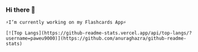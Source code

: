 ### Hi there 👋

    ⚡I’m currently working on my Flashcards App⚡
    
    [![Top Langs](https://github-readme-stats.vercel.app/api/top-langs/?username=paweu9000)](https://github.com/anuraghazra/github-readme-stats)

<!--
**paweu9000/paweu9000** is a ✨ _special_ ✨ repository because its `README.md` (this file) appears on your GitHub profile.

Here are some ideas to get you started:

- 🔭 I’m currently working on ...
- 🌱 I’m currently learning ...
- 👯 I’m looking to collaborate on ...
- 🤔 I’m looking for help with ...
- 💬 Ask me about ...
- 📫 How to reach me: ...
- 😄 Pronouns: ...
- ⚡ Fun fact: ...
-->
